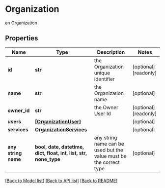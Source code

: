 # Organization

an Organization

## Properties
Name | Type | Description | Notes
------------ | ------------- | ------------- | -------------
**id** | **str** | the Organization unique identifier | [optional] [readonly] 
**name** | **str** | the Organization name | [optional] 
**owner_id** | **str** | the Owner User Id | [optional] [readonly] 
**users** | [**[OrganizationUser]**](OrganizationUser.md) |  | [optional] 
**services** | [**OrganizationServices**](OrganizationServices.md) |  | [optional] 
**any string name** | **bool, date, datetime, dict, float, int, list, str, none_type** | any string name can be used but the value must be the correct type | [optional]

[[Back to Model list]](../README.md#documentation-for-models) [[Back to API list]](../README.md#documentation-for-api-endpoints) [[Back to README]](../README.md)


